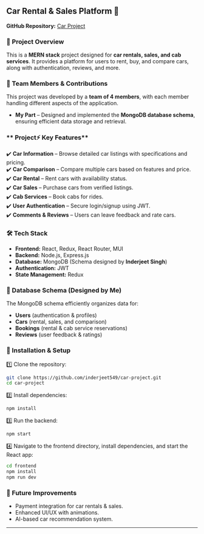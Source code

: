 ## **Car Rental & Sales Platform 🚗**  
**GitHub Repository:** [Car Project](https://github.com/inderjeet549/car-project)  

### **📌 Project Overview**  
This is a **MERN stack** project designed for **car rentals, sales, and cab services**. It provides a platform for users to rent, buy, and compare cars, along with authentication, reviews, and more.  

### **👥 Team Members & Contributions**  
This project was developed by a **team of 4 members**, with each member handling different aspects of the application.  
- **My Part** – Designed and implemented the **MongoDB database schema**, ensuring efficient data storage and retrieval. 

### ** Project⚡ Key Features**  
✔️ **Car Information** – Browse detailed car listings with specifications and pricing.  
✔️ **Car Comparison** – Compare multiple cars based on features and price.  
✔️ **Car Rental** – Rent cars with availability status.  
✔️ **Car Sales** – Purchase cars from verified listings.  
✔️ **Cab Services** – Book cabs for rides.  
✔️ **User Authentication** – Secure login/signup using JWT.  
✔️ **Comments & Reviews** – Users can leave feedback and rate cars.  

### **🛠️ Tech Stack**  
- **Frontend:** React, Redux, React Router, MUI  
- **Backend:** Node.js, Express.js  
- **Database:** MongoDB (Schema designed by **Inderjeet Singh**)  
- **Authentication:** JWT  
- **State Management:** Redux  

### **📂 Database Schema (Designed by Me)**  
The MongoDB schema efficiently organizes data for:  
- **Users** (authentication & profiles)  
- **Cars** (rental, sales, and comparison)  
- **Bookings** (rental & cab service reservations)  
- **Reviews** (user feedback & ratings)  

### **🚀 Installation & Setup**  
1️⃣ Clone the repository:  
```bash
git clone https://github.com/inderjeet549/car-project.git
cd car-project
```
2️⃣ Install dependencies:  
```bash
npm install
```
3️⃣ Run the backend:  
```bash
npm start
```
4️⃣ Navigate to the frontend directory, install dependencies, and start the React app:  
```bash
cd frontend
npm install
npm run dev
```

### **📢 Future Improvements**  
- Payment integration for car rentals & sales.  
- Enhanced UI/UX with animations.  
- AI-based car recommendation system.  

---

